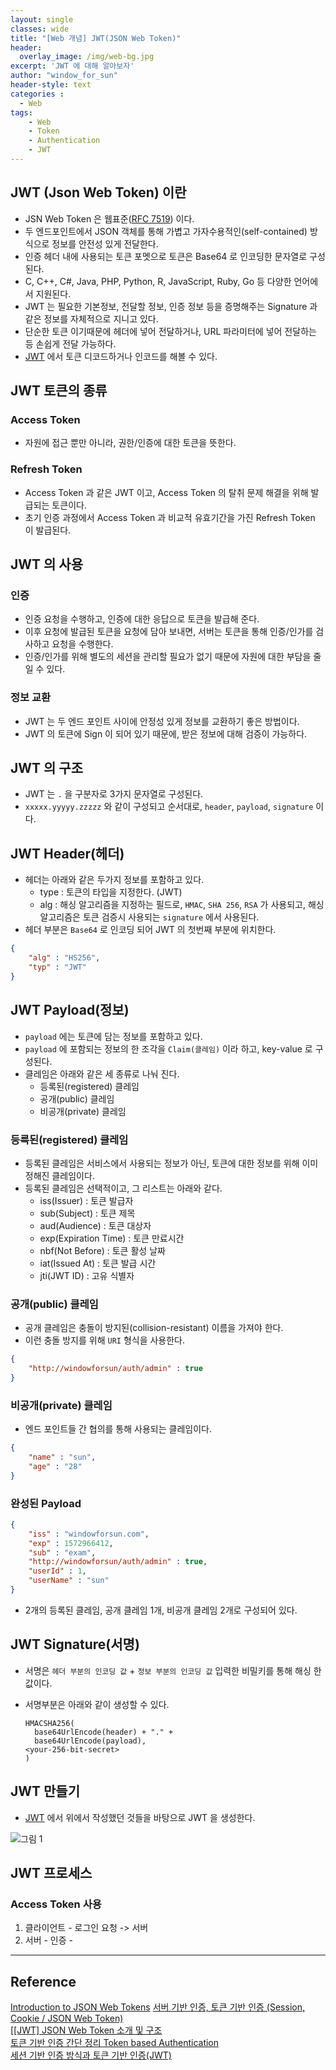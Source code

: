 ```yaml
--- 
layout: single
classes: wide
title: "[Web 개념] JWT(JSON Web Token)"
header:
  overlay_image: /img/web-bg.jpg
excerpt: 'JWT 에 대해 알아보자'
author: "window_for_sun"
header-style: text
categories :
  - Web
tags:
    - Web
    - Token
    - Authentication
    - JWT
---  
```


## JWT (Json Web Token) 이란
- JSN Web Token 은 웹표준([RFC 7519](https://tools.ietf.org/html/rfc7519)) 이다.
- 두 엔드포인트에서 JSON 객체를 통해 가볍고 가자수용적인(self-contained) 방식으로 정보를 안전성 있게 전달한다.
- 인증 헤더 내에 사용되는 토큰 포멧으로 토큰은 Base64 로 인코딩한 문자열로 구성된다.
- C, C++, C#, Java, PHP, Python, R, JavaScript, Ruby, Go 등 다양한 언어에서 지원된다.
- JWT 는 필요한 기본정보, 전달할 정보, 인증 정보 등을 증명해주는 Signature 과 같은 정보를 자체적으로 지니고 있다.
- 단순한 토큰 이기때문에 헤더에 넣어 전달하거나, URL 파라미터에 넣어 전달하는 등 손쉽게 전달 가능하다.
- [JWT](https://jwt.io/#debugger) 에서 토큰 디코드하거나 인코드를 해볼 수 있다.

## JWT 토큰의 종류
### Access Token
- 자원에 접근 뿐만 아니라, 권한/인증에 대한 토큰을 뜻한다.

### Refresh Token
- Access Token 과 같은 JWT 이고, Access Token 의 탈취 문제 해결을 위해 발급되는 토큰이다.
- 초기 인증 과정에서 Access Token 과 비교적 유효기간을 가진 Refresh Token 이 발급된다.

## JWT 의 사용
### 인증
- 인증 요청을 수행하고, 인증에 대한 응답으로 토큰을 발급해 준다.
- 이후 요청에 발급된 토큰을 요청에 담아 보내면, 서버는 토큰을 통해 인증/인가를 검사하고 요청을 수행한다.
- 인증/인가를 위해 별도의 세션을 관리할 필요가 없기 때문에 자원에 대한 부담을 줄일 수 있다.

### 정보 교환
- JWT 는 두 엔드 포인트 사이에 안정성 있게 정보를 교환하기 좋은 방법이다.
- JWT 의 토큰에 Sign 이 되어 있기 때문에, 받은 정보에 대해 검증이 가능하다.

## JWT 의 구조
- JWT 는 `.` 을 구분자로 3가지 문자열로 구성된다.
- `xxxxx.yyyyy.zzzzz` 와 같이 구성되고 순서대로, `header`, `payload`, `signature` 이다.

## JWT Header(헤더)
- 헤더는 아래와 같은 두가지 정보를 포함하고 있다.
	- type : 토큰의 타입을 지정한다. (JWT)
	- alg : 해싱 알고리즘을 지정하는 필드로, `HMAC`, `SHA 256`, `RSA` 가 사용되고, 해싱 알고리즘은 토큰 검증시 사용되는 `signature` 에서 사용된다.
- 헤더 부분은 `Base64` 로 인코딩 되어 JWT 의 첫번째 부분에 위치한다. 

```json
{
	"alg" : "HS256",
	"typ" : "JWT"
}
```  

## JWT Payload(정보)
- `payload` 에는 토큰에 담는 정보를 포함하고 있다.
- `payload` 에 포함되는 정보의 한 조각을 `Claim(클레임)` 이라 하고, key-value 로 구성된다.
- 클레임은 아래와 같은 세 종류로 나눠 진다.
	- 등록된(registered) 클레임
	- 공개(public) 클레임
	- 비공개(private) 클레임
	
### 등륵된(registered) 클레임
- 등록된 클레임은 서비스에서 사용되는 정보가 아닌, 토큰에 대한 정보를 위해 이미 정해진 클레임이다.
- 등록된 클레임은 선택적이고, 그 리스트는 아래와 같다.
	- iss(Issuer) : 토큰 발급자
	- sub(Subject) : 토큰 제목
	- aud(Audience) : 토큰 대상자
	- exp(Expiration Time) : 토큰 만료시간
	- nbf(Not Before) : 토큰 활성 날짜
	- iat(Issued At) : 토큰 발급 시간
	- jti(JWT ID) : 고유 식별자
	
### 공개(public) 클레임
- 공개 클레임은 충돌이 방지된(collision-resistant) 이름을 가져야 한다.
- 이런 충돌 방지를 위해 `URI` 형식을 사용한다.

```json
{
	"http://windowforsun/auth/admin" : true
}
```  

### 비공개(private) 클레임
- 엔드 포인트들 간 협의를 통해 사용되는 클레임이다.

```json
{
	"name" : "sun",
	"age" : "28"
}
```  

### 완성된 Payload

```json
{
	"iss" : "windowforsun.com",
	"exp" : 1572966412,
	"sub" : "exam",
	"http://windowforsun/auth/admin" : true,
	"userId" : 1,
	"userName" : "sun"
}
```  

- 2개의 등록된 클레임, 공개 클레임 1개, 비공개 클레임 2개로 구성되어 있다.

## JWT Signature(서명)
- 서명은 `헤더 부분의 인코딩 값` + `정보 부분의 인코딩 값` 입력한 비밀키를 통해 해싱 한 값이다.
- 서명부분은 아래와 같이 생성할 수 있다.
	
	```
	HMACSHA256(
      base64UrlEncode(header) + "." +
      base64UrlEncode(payload),
    <your-256-bit-secret>
    )
	```  

## JWT 만들기
- [JWT](https://jwt.io/#debugger) 에서 위에서 작성했던 것들을 바탕으로 JWT 을 생성한다.

![그림 1]({{site.baseurl}}/img/web/concept-jwt-1.png)
 

## JWT 프로세스 
### Access Token 사용
1. 클라이언트 - 로그인 요청 -> 서버
1. 서버 - 인증 - 

 
---
## Reference
[Introduction to JSON Web Tokens](https://jwt.io/introduction/)
[서버 기반 인증, 토큰 기반 인증 (Session, Cookie / JSON Web Token)](https://dooopark.tistory.com/6)  
[[[JWT] JSON Web Token 소개 및 구조](https://velopert.com/2389)  
[토큰 기반 인증 간단 정리 Token based Authentication](https://blog.msalt.net/251)  
[세션 기반 인증 방식과 토큰 기반 인증(JWT)](https://yonghyunlee.gitlab.io/node/jwt/)  